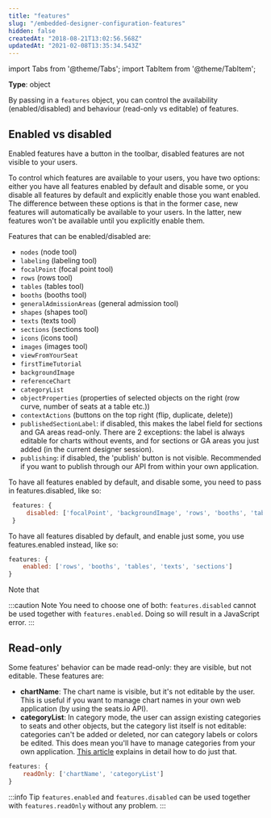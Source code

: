 ```yaml
---
title: "features"
slug: "/embedded-designer-configuration-features"
hidden: false
createdAt: "2018-08-21T13:02:56.568Z"
updatedAt: "2021-02-08T13:35:34.543Z"
---
```


import Tabs from '@theme/Tabs';
import TabItem from '@theme/TabItem';

**Type**: object

By passing in a `features` object, you can control the availability (enabled/disabled) and behaviour (read-only vs editable) of features.
## Enabled vs disabled
Enabled features have a button in the toolbar, disabled features are not visible to your users. 

To control which features are available to your users, you have two options: either you have all features enabled by default and disable some, or you disable all features by default and explicitly enable those you want enabled. The difference between these options is that in the former case, new features will automatically be available to your users. In the latter, new features won't be available until you explicitly enable them.

Features that can be enabled/disabled are: 

* `nodes` (node tool)
* `labeling` (labeling tool)
* `focalPoint` (focal point tool)
* `rows` (rows tool)
* `tables` (tables tool)
* `booths` (booths tool)
* `generalAdmissionAreas` (general admission tool)
* `shapes` (shapes tool)
* `texts` (texts tool)
* `sections` (sections tool)
* `icons` (icons tool)
* `images` (images tool)
* `viewFromYourSeat`
* `firstTimeTutorial`
* `backgroundImage`
* `referenceChart`
* `categoryList`
* `objectProperties` (properties of selected objects on the right (row curve, number of seats at a table etc.))
* `contextActions` (buttons on the top right (flip, duplicate, delete))
* `publishedSectionLabel`: if disabled, this makes the label field for sections and GA areas read-only. There are 2 exceptions: the label is always editable for charts without events, and for sections or GA areas you just added (in the current designer session).
* `publishing`: if disabled, the 'publish' button is not visible. Recommended if you want to publish through our API from within your own application.
    
To have all features enabled by default, and disable some, you need to pass in features.disabled, like so:
```javascript
 features: {
     disabled: ['focalPoint', 'backgroundImage', 'rows', 'booths', 'tables']
 }
```
To have all features disabled by default, and enable just some, you use features.enabled instead, like so: 
```javascript
features: {
    enabled: ['rows', 'booths', 'tables', 'texts', 'sections']
}
```
Note that 

:::caution Note
You need to choose one of both: `features.disabled` cannot be used together with `features.enabled`. Doing so will result in a JavaScript error.
:::

## Read-only
Some features' behavior can be made read-only: they are visible, but not editable. These features are:
 
* **chartName**: The chart name is visible, but it's not editable by the user. This is useful if you want to manage chart names in your own web application (by using the seats.io API).
* **categoryList**: In category mode, the user can assign existing categories to seats and other objects, but the category list itself is not editable: categories can't be added or deleted, nor can category labels or colors be edited. This does mean you'll have to manage categories from your own application. [This article](http://support.seats.io/en/articles/2107508-manage-categories-from-your-app) explains in detail how to do just that.  
```javascript
features: {
    readOnly: ['chartName', 'categoryList']
}
```

:::info Tip
`features.enabled` and `features.disabled` can be used together with `features.readOnly` without any problem.
:::
